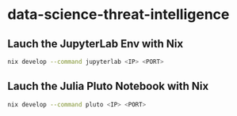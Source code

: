 # data-science-threat-intelligence

## Lauch the JupyterLab Env with Nix

```bash
nix develop --command jupyterlab <IP> <PORT>
```

## Lauch the Julia Pluto Notebook with Nix

```bash
nix develop --command pluto <IP> <PORT>
```
